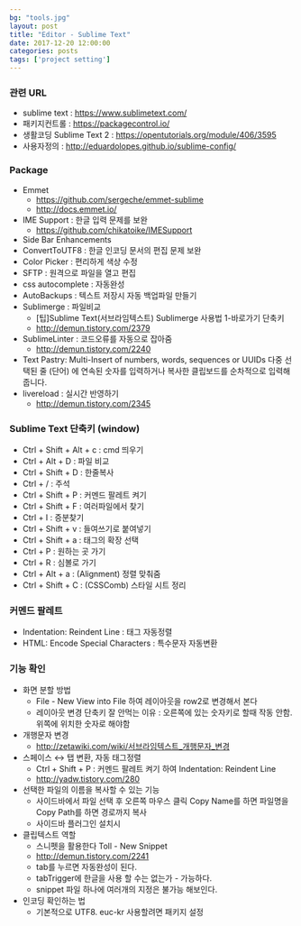```yaml
---
bg: "tools.jpg"
layout: post
title: "Editor - Sublime Text"
date: 2017-12-20 12:00:00
categories: posts
tags: ['project setting']
---
```


### 관련 URL
- sublime text : https://www.sublimetext.com/
- 패키지컨트롤 : https://packagecontrol.io/
- 생활코딩 Sublime Text 2 : https://opentutorials.org/module/406/3595
- 사용자정의 : http://eduardolopes.github.io/sublime-config/

### Package
- Emmet
    - https://github.com/sergeche/emmet-sublime
    - http://docs.emmet.io/
- IME Support : 한글 입력 문제를 보완
    - https://github.com/chikatoike/IMESupport
- Side Bar Enhancements
- ConvertToUTF8 : 한글 인코딩 문서의 편집 문제 보완
- Color Picker : 편리하게 색상 수정
- SFTP : 원격으로 파일을 열고 편집
- css autocomplete : 자동완성
- AutoBackups : 텍스트 저장시 자동 백업파일 만들기
- Sublimerge : 파일비교
    - [팁]Sublime Text(서브라임텍스트) Sublimerge 사용법 1-바로가기 단축키
    - http://demun.tistory.com/2379
- SublimeLinter : 코드오류를 자동으로 잡아줌
    - http://demun.tistory.com/2240
- Text Pastry: Multi-Insert of numbers, words, sequences or UUIDs 다중 선택된 줄 (단어) 에 연속된 숫자를 입력하거나 복사한 클립보드를 순차적으로 입력해줍니다.
- livereload : 실시간 반영하기
    - http://demun.tistory.com/2345

### Sublime Text 단축키 (window)
- Ctrl + Shift + Alt + c : cmd 띄우기
- Ctrl + Alt + D : 파일 비교
- Ctrl + Shift + D : 한줄복사
- Ctrl + / : 주석
- Ctrl + Shift + P : 커멘드 팔레트 켜기
- Ctrl + Shift + F : 여러파일에서 찾기
- Ctrl + I : 증분찾기
- Ctrl + Shift + v : 들여쓰기로 붙여넣기
- Ctrl + Shift + a : 태그의 확장 선택
- Ctrl + P : 원하는 곳 가기
- Ctrl + R : 심볼로 가기
- Ctrl + Alt + a : (Alignment) 정렬 맞춰줌
- Ctrl + Shift + C : (CSSComb) 스타일 시트 정리


### 커멘드 팔레트
- Indentation: Reindent Line : 태그 자동정렬
- HTML: Encode Special Characters : 특수문자 자동변환


### 기능 확인
- 화면 분할 방법
    - File - New View into File 하여 레이아웃을 row2로 변경해서 본다
    - 레이아웃 변경 단축키 잘 안먹는 이유 : 오른쪽에 있는 숫자키로 할때 작동 안함. 위쪽에 위치한 숫자로 해야함
- 개행문자 변경
    - http://zetawiki.com/wiki/서브라임텍스트_개행문자_변경
- 스페이스 ↔ 탭 변환, 자동 태그정렬
    - Ctrl + Shift + P : 커멘드 팔레트 켜기 하여 Indentation: Reindent Line
    - http://yadw.tistory.com/280
- 선택한 파일의 이름을 복사할 수 있는 기능
    - 사이드바에서 파일 선택 후 오른쪽 마우스 클릭 Copy Name를 하면 파일명을 Copy Path를 하면 경로까지 복사
    - 사이드바 플러그인 설치시
- 클립텍스트 역할
    - 스니펫을 활용한다 Toll - New Snippet
    - http://demun.tistory.com/2241
    - tab를 누르면 자동완성이 된다.
    - tabTrigger에 한글을 사용 할 수는 없는가 - 가능하다.
    - snippet 파일 하나에 여러개의 지정은 불가능 해보인다.
- 인코딩 확인하는 법
    - 기본적으로 UTF8. euc-kr 사용할려면 패키지 설정

